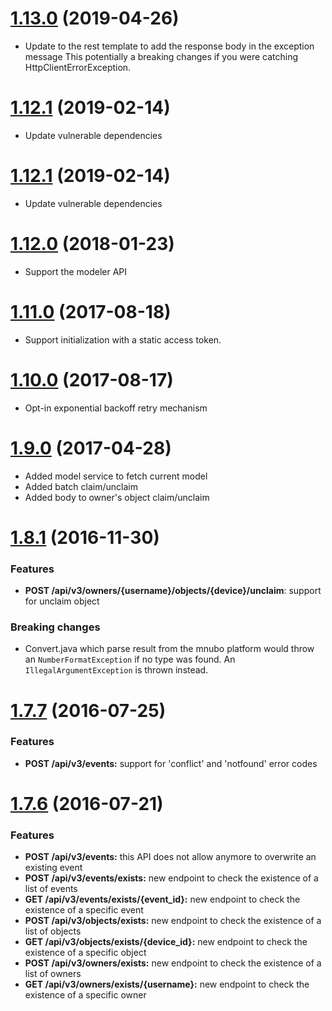 <a name='1.13.0'></a>

# [1.13.0](https://github.com/mnubo/smartobjects-java-client/compare/1.12.1...1.13.0) (2019-04-26)


* Update to the rest template to add the response body in the exception message
This potentially a breaking changes if you were catching HttpClientErrorException.
<a name='1.12.1'></a>

# [1.12.1](https://github.com/mnubo/smartobjects-java-client/compare/1.12.0...1.12.1) (2019-02-14)


* Update vulnerable dependencies
<a name='1.12.1'></a>

# [1.12.1](https://github.com/mnubo/smartobjects-java-client/compare/1.12.0...1.12.1) (2019-02-14)


* Update vulnerable dependencies
<a name='1.12.0'></a>

# [1.12.0](https://github.com/mnubo/smartobjects-java-client/compare/1.11.0...1.12.0) (2018-01-23)


* Support the modeler API
<a name='1.11.0'></a>

# [1.11.0](https://github.com/mnubo/smartobjects-java-client/compare/1.10.0...1.11.0) (2017-08-18)


* Support initialization with a static access token.
<a name='1.10.0'></a>

# [1.10.0](https://github.com/mnubo/smartobjects-java-client/compare/1.9.0...1.10.0) (2017-08-17)


* Opt-in exponential backoff retry mechanism
<a name='1.9.0'></a>

# [1.9.0](https://github.com/mnubo/smartobjects-java-client/compare/1.8.1...1.9.0) (2017-04-28)


- Added model service to fetch current model
- Added batch claim/unclaim
- Added body to owner's object claim/unclaim
<a name='1.8.1'></a>

# [1.8.1](https://github.com/mnubo/smartobjects-java-client/compare/1.7.7...1.8.1) (2016-11-30)


### Features

* **POST /api/v3/owners/{username}/objects/{device}/unclaim**: support for unclaim object

### Breaking changes

* Convert.java which parse result from the mnubo platform would throw an `NumberFormatException` if no type was found. An `IllegalArgumentException` is thrown instead.
<a name="1.7.7"></a>

# [1.7.7](https://github.com/mnubo/mnubo-java-sdk/compare/v1.7.6...v1.7.7) (2016-07-25)

### Features

* **POST /api/v3/events:** support for 'conflict' and 'notfound' error codes

<a name="1.7.6"></a>

# [1.7.6](https://github.com/mnubo/mnubo-java-sdk/compare/v1.7.5...v1.7.6) (2016-07-21)

### Features

* **POST /api/v3/events:** this API does not allow anymore to overwrite an existing event
* **POST /api/v3/events/exists:** new endpoint to check the existence of a list of events
* **GET /api/v3/events/exists/{event_id}:** new endpoint to check the existence of a specific event
* **POST /api/v3/objects/exists:** new endpoint to check the existence of a list of objects
* **GET /api/v3/objects/exists/{device_id}:** new endpoint to check the existence of a specific object
* **POST /api/v3/owners/exists:** new endpoint to check the existence of a list of owners
* **GET /api/v3/owners/exists/{username}:** new endpoint to check the existence of a specific owner
